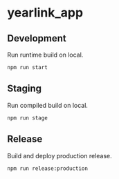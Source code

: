 # yearlink_app

## Development

Run runtime build on local.

```
npm run start
```

## Staging

Run compiled build on local.

```
npm run stage
```

## Release

Build and deploy production release.

```
npm run release:production
```
